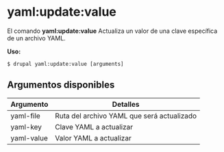# yaml:update:value
El comando **yaml:update:value** Actualiza un valor de una clave específica de un archivo YAML.

**Uso:**
```
$ drupal yaml:update:value [arguments] 
```


## Argumentos disponibles
Argumento | Detalles
---------|-------------
yaml-file | Ruta del archivo YAML que será actualizado
yaml-key | Clave YAML a actualizar
yaml-value | Valor YAML a actualizar
